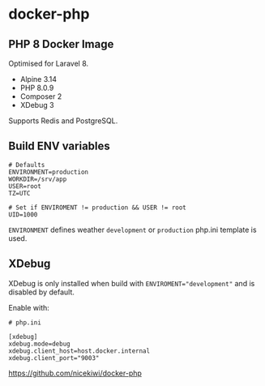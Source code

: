 # docker-php

## PHP 8 Docker Image

Optimised for Laravel 8.

- Alpine 3.14
- PHP 8.0.9
- Composer 2
- XDebug 3

Supports Redis and PostgreSQL.

## Build ENV variables

```
# Defaults
ENVIRONMENT=production
WORKDIR=/srv/app
USER=root
TZ=UTC

# Set if ENVIROMENT != production && USER != root
UID=1000
```

`ENVIRONMENT` defines weather `development` or `production` php.ini template is used.

## XDebug

XDebug is only installed when build with `ENVIROMENT="development"` and is disabled by default.

Enable with:

```
# php.ini

[xdebug]
xdebug.mode=debug
xdebug.client_host=host.docker.internal
xdebug.client_port="9003"
```

https://github.com/nicekiwi/docker-php
